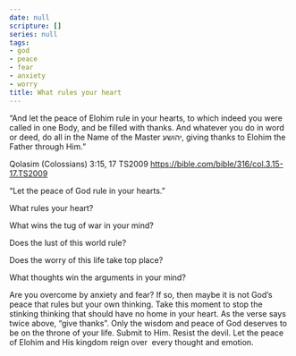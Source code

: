 ```yaml
---
date: null
scripture: []
series: null
tags:
- god
- peace
- fear
- anxiety
- worry
title: What rules your heart
---
```



“And let the peace of Elohim rule in your hearts, to which indeed you were called in one Body, and be filled with thanks. And whatever you do in word or deed, do all in the Name of the Master יהושע, giving thanks to Elohim the Father through Him.”

‭‭Qolasim (Colossians)‬ ‭3:15, 17‬ ‭TS2009‬‬
https://bible.com/bible/316/col.3.15-17.TS2009

“Let the peace of God rule in your hearts.”

What rules your heart?

What wins the tug of war in your mind?

Does the lust of this world rule?

Does the worry of this life take top place?

What thoughts win the arguments in your mind?

Are you overcome by anxiety and fear? If so, then maybe it is not God’s peace that rules but your own thinking. Take this moment to stop the stinking thinking that should have no home in your heart. As the verse says twice above, “give thanks”. Only the wisdom and peace of God deserves to be on the throne of your life. Submit to Him. Resist the devil. Let the peace of Elohim and His kingdom reign over  every thought and emotion.